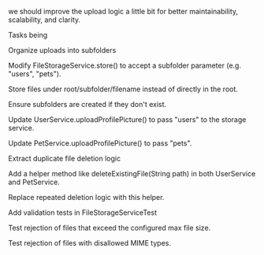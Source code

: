 we should improve the upload logic a little bit for better maintainability, scalability, and clarity.

Tasks being

Organize uploads into subfolders

Modify FileStorageService.store() to accept a subfolder parameter (e.g. "users", "pets").

Store files under root/subfolder/filename instead of directly in the root.

Ensure subfolders are created if they don't exist.

Update UserService.uploadProfilePicture() to pass "users" to the storage service.

Update PetService.uploadProfilePicture() to pass "pets".

Extract duplicate file deletion logic

Add a helper method like deleteExistingFile(String path) in both UserService and PetService.

Replace repeated deletion logic with this helper.

Add validation tests in FileStorageServiceTest

Test rejection of files that exceed the configured max file size.

Test rejection of files with disallowed MIME types.